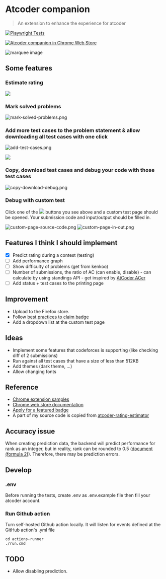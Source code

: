 # Atcoder companion
> An extension to enhance the experience for atcoder

[![Playwright Tests](https://github.com/conlacda/useful-atcoder/actions/workflows/playwright.yml/badge.svg)](https://github.com/conlacda/useful-atcoder/actions/workflows/playwright.yml) 

[![Atcoder companion in Chrome Web Store](https://storage.googleapis.com/web-dev-uploads/image/WlD8wC6g8khYWPJUsQceQkhXSlv1/tbyBjqi7Zu733AAKA5n4.png 'Available in the Chrome Web Store')](https://chromewebstore.google.com/detail/atcoder-companion/bflhekmjlbpdlibcmojpikplaldgceec)

![marquee image](images/Atcoder%20Companion_1400x560.png)

## Some features

### Estimate rating
![](images/estimate-rating.png)

### Mark solved problems
![mark-solved-problems.png](images/mark-solved-problems.png)

### Add more test cases to the problem statement & allow downloading all test cases with one click
![add-test-cases.png](images/add-test-cases.png)

![](images/download-testcases.png)

### Copy, download test cases and debug your code with those test cases
![copy-download-debug.png](images/copy-download-debug.png)

### Debug with custom test
Click one of the ![](images/bug.svg) buttons you see above and a custom test page should be opened. Your submission code and input/output should be filled in.

![custom-page-source-code.png](images/custom-page-source-code.png)
![custom-page-in-out.png](images/custom-page-in-out.png)

## Features I think I should implement
* [x] Predict rating during a contest (testing)
* [ ] Add performance graph
* [ ] Show difficulty of problems (get from kenkoo)
* [ ] Number of submissions, the ratio of AC (can enable, disable) - can calculate by using standings API - get inspired by [AtCoder ACer](https://chromewebstore.google.com/detail/atcoder-acer/pmdfjdiiiacncpgmjmeicdoidkaadjde)
* [ ] Add status + test cases to the printing page

## Improvement
* Upload to the Firefox store.
* Follow [best practices to claim badge](https://support.google.com/chrome_webstore/answer/1050673?hl=en&visit_id=638494791511429235-3837272215&p=cws_badges&rd=1#cws_badges&zippy=%2Cunderstand-chrome-web-store-badges)
* Add a dropdown list at the custom test page

## Ideas
* Implement some features that codeforces is supporting (like checking diff of 2 submissions)
* Run against all test cases that have a size of less than 512KB
* Add themes (dark theme, ...)
* Allow changing fonts

## Reference
* [Chrome extension samples](https://github.com/GoogleChrome/chrome-extensions-samples/tree/main/api-samples/alarms)
* [Chrome web store documentation](https://developer.chrome.com/docs/webstore/)
* [Apply for a featured badge](https://support.google.com/chrome_webstore/contact/one_stop_support?hl=en)
* A part of my source code is copied from [atcoder-rating-estimator](https://github.com/koba-e964/atcoder-rating-estimator)

## Accuracy issue
When creating prediction data, the backend will predict performance for rank as an integer, but in reality, rank can be rounded to 0.5 ([document (formula 2)](https://www.dropbox.com/scl/fo/kwegqfivzi6poaxrzjv5c/AHjoZ-NKH5T-1h5xG__eUbc?dl=0&e=1&preview=rating.pdf&rlkey=mdcoluspeabxfouitvoqdb8cd)). Therefore, there may be prediction errors.

## Develop
### .env
Before running the tests, create .env as .env.example file then fill your atcoder account.

### Run Github action
Turn self-hosted Github action locally. It will listen for events defined at the GitHub action's .yml file
```shell
cd actions-runner
./run.cmd
```
## TODO
* Allow disabling prediction.
